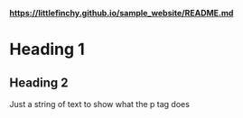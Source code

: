 <strong>https://littlefinchy.github.io/sample_website/README.md</strong>
<h1>Heading 1</h1>
<h2>Heading 2</h2>
<p>Just a string of text to show what the p tag does</p>
